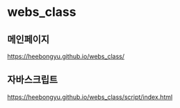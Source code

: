 # webs_class

## 메인페이지
https://heebongyu.github.io/webs_class/

## 자바스크립트
https://heebongyu.github.io/webs_class/script/index.html
